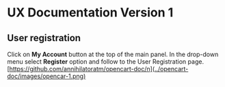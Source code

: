 # UX Documentation Version 1
  ## User registration
  Click on **My Account** button at the top of the main panel. In the drop-down menu select **Register** option and follow to the User Registration page.
  [https://github.com/annihilatoratm/opencart-doc/n](../opencart-doc/images/opencar-1.png)
